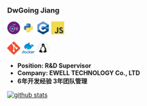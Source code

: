 ### DwGoing Jiang

[<img src="https://github.com/Dwgoing/Dwgoing/raw/master/resources/netcore.png" width="30">]()  [<img src="https://github.com/Dwgoing/Dwgoing/raw/master/resources/python.png" width="30">]() [<img src="https://github.com/Dwgoing/Dwgoing/raw/master/resources/cpp.png" width="30">]() [<img src="https://github.com/Dwgoing/Dwgoing/raw/master/resources/javascript.png" width="30">]()

[<img src="https://github.com/Dwgoing/Dwgoing/raw/master/resources/git.png" width="30">]() [<img src="https://github.com/Dwgoing/Dwgoing/raw/master/resources/docker.png" width="30">]() [<img src="https://github.com/Dwgoing/Dwgoing/raw/master/resources/linux.png" width="30">]()

-  **Position: R&D Supervisor**
-  **Company: EWELL TECHNOLOGY Co., LTD**
-  **6年开发经验 3年团队管理**

[![github stats](https://github-readme-stats.vercel.app/api?username=Dwgoing&show_icons=true)](https://github.com/anuraghazra/github-readme-stats)

